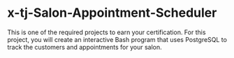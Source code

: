 # x-tj-Salon-Appointment-Scheduler
This is one of the required projects to earn your certification. For this project, you will create an interactive Bash program that uses PostgreSQL to track the customers and appointments for your salon.
